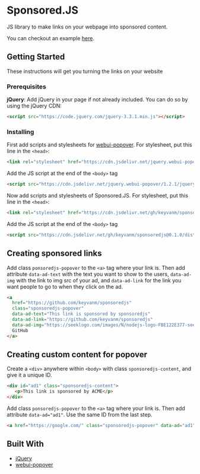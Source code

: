 # Sponsored.JS

JS library to make links on your webpage into sponsored content.

You can checkout an example [here](https://keyvanm.github.io/sponsoredjs/).

## Getting Started

These instructions will get you turning the links on your website

### Prerequisites

**jQuery**: Add jQuery in your page if not already included. You can do so by using the jQuery CDN:
```html
<script src="https://code.jquery.com/jquery-3.3.1.min.js"></script>
```

### Installing
First add scripts and stylesheets for [webui-popover](https://github.com/sandywalker/webui-popover).
For stylesheet, put this line in the `<head>`:
```html
<link rel="stylesheet" href="https://cdn.jsdelivr.net/jquery.webui-popover/1.2.1/jquery.webui-popover.min.css">
```

Add the JS script at the end of the `<body>` tag
```html
<script src="https://cdn.jsdelivr.net/jquery.webui-popover/1.2.1/jquery.webui-popover.min.js"></script>
```

Now add scripts and stylesheets of Sponsored.JS.
For stylesheet, put this line in the `<head>`:
```html
<link rel="stylesheet" href="https://cdn.jsdelivr.net/gh/keyvanm/sponsoredjs@0.1.0/dist/sponsored.min.css">
```

Add the JS script at the end of the `<body>` tag
```html
<script src="https://cdn.jsdelivr.net/gh/keyvanm/sponsoredjs@0.1.0/dist/sponsored.min.js"></script>
```

## Creating sponsored links
Add class `ponsoredjs-popover` to the `<a>` tag where your link is. Then add attribute `data-ad-text` with the text you want to show to the users, `data-ad-img` with the link to img src of your ad, and `data-ad-link` for the link you want people to go to when they click on the ad.
```html
<a
  href="https://github.com/keyvanm/sponsoredjs"
  class="sponsoredjs-popover"
  data-ad-text="This link is sponsored by sponsoredjs"
  data-ad-link="https://github.com/keyvanm/sponsoredjs"
  data-ad-img="https://seeklogo.com/images/N/nodejs-logo-FBE122E377-seeklogo.com.png">
  GitHub
</a>
```

## Creating custom content for popover
Create a `<div>` anywhere within `<body>` with class `sponsoredjs-content`, and give it a unique ID.
```html
<div id="ad1" class="sponsoredjs-content">
   <p>This link is sponsored by ACME</p>
</div>
```
Add class `ponsoredjs-popover` to the `<a>` tag where your link is. Then add attribute `data-ad="ad1"`. Use the same ID from the last step.
```html
<a href="https://google.com/" class="sponsoredjs-popover" data-ad="ad1">Link</a>
```

## Built With
* [jQuery](https://jquery.com/)
* [webui-popover](https://github.com/sandywalker/webui-popover)
